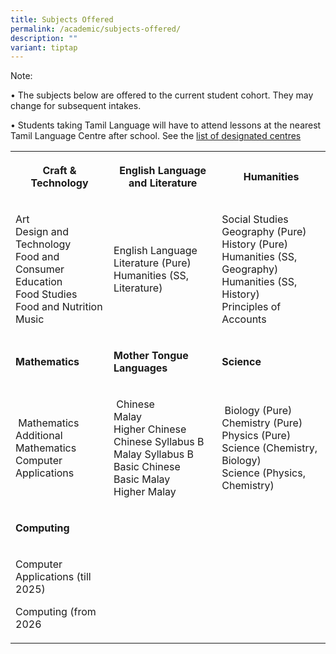 ```yaml
---
title: Subjects Offered
permalink: /academic/subjects-offered/
description: ""
variant: tiptap
---
```

<p>Note:
<br>
</p>
<p>• The subjects below are offered to the current student cohort. They may
change for subsequent intakes.
<br>
</p>
<p>• Students taking Tamil Language will have to attend lessons at the nearest
Tamil Language Centre after school. See the&nbsp;<a href="https://www.moe.gov.sg/secondary/courses/express/electives?term=Language&amp;subterm=Tamil%20Language" rel="noopener noreferrer" target="_blank">list of designated centres</a>
</p>
<table style="minWidth: 75px">
<colgroup>
<col>
<col>
<col>
</colgroup>
<tbody>
<tr>
<th rowspan="1" colspan="1">
<p>Craft &amp; Technology</p>
</th>
<th rowspan="1" colspan="1">
<p>English Language and Literature</p>
</th>
<th rowspan="1" colspan="1">
<p>Humanities</p>
</th>
</tr>
<tr>
<td rowspan="1" colspan="1">
<p>Art
<br>Design and Technology
<br>Food and Consumer Education
<br>Food Studies
<br>Food and Nutrition
<br>Music
<br>
</p>
</td>
<td rowspan="1" colspan="1">
<p>English Language
<br>Literature&nbsp;(Pure)
<br>Humanities (SS, Literature)</p>
</td>
<td rowspan="1" colspan="1">
<p>Social Studies
<br>Geography&nbsp;(Pure)
<br>History&nbsp;(Pure)
<br>Humanities (SS, Geography)
<br>Humanities (SS, History)
<br>Principles of Accounts</p>
</td>
</tr>
<tr>
<td rowspan="1" colspan="1">
<p><strong>Mathematics</strong>
</p>
</td>
<td rowspan="1" colspan="1">
<p><strong>Mother Tongue Languages</strong>
</p>
</td>
<td rowspan="1" colspan="1">
<p><strong>Science</strong>
</p>
</td>
</tr>
<tr>
<td rowspan="1" colspan="1">
<p>&nbsp;Mathematics
<br>Additional Mathematics
<br>Computer Applications&nbsp;</p>
</td>
<td rowspan="1" colspan="1">
<p>&nbsp;Chinese
<br>Malay&nbsp;
<br>Higher Chinese
<br>Chinese Syllabus B
<br>Malay Syllabus B
<br>Basic Chinese
<br>Basic Malay
<br>Higher Malay</p>
</td>
<td rowspan="1" colspan="1">
<p>&nbsp;Biology (Pure)
<br>Chemistry&nbsp;(Pure)
<br>Physics&nbsp;(Pure)
<br>Science (Chemistry, Biology)
<br>Science (Physics, Chemistry)</p>
</td>
</tr>
<tr>
<td rowspan="1" colspan="1">
<p><strong>Computing</strong>
</p>
</td>
<td rowspan="1" colspan="1">
<p></p>
</td>
<td rowspan="1" colspan="1">
<p></p>
</td>
</tr>
<tr>
<td rowspan="1" colspan="1">
<p>Computer Applications (till 2025)</p>
<p>Computing (from 2026</p>
</td>
<td rowspan="1" colspan="1">
<p></p>
</td>
<td rowspan="1" colspan="1">
<p></p>
</td>
</tr>
</tbody>
</table>
<p></p>
